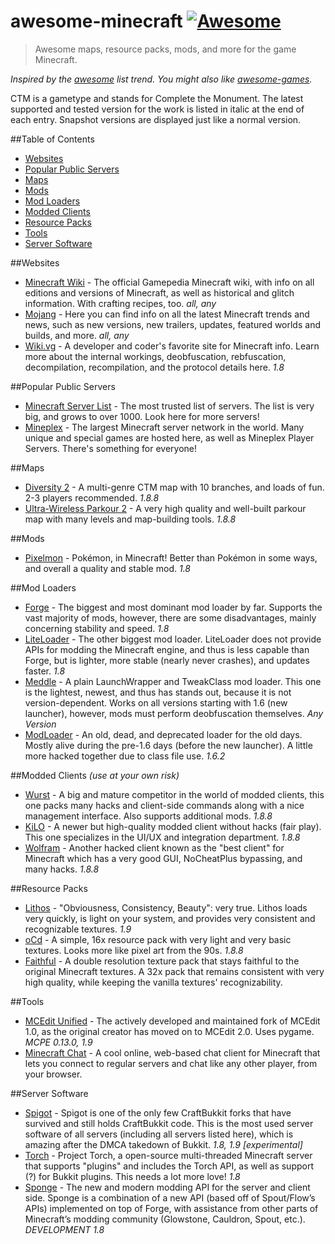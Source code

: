 # awesome-minecraft [![Awesome](https://cdn.rawgit.com/sindresorhus/awesome/d7305f38d29fed78fa85652e3a63e154dd8e8829/media/badge.svg)](https://github.com/sindresorhus/awesome)

> Awesome maps, resource packs, mods, and more for the game Minecraft.

*Inspired by the [awesome](https://github.com/sindresorhus/awesome) list trend. You might also like [awesome-games](https://github.com/leereilly/games).*

CTM is a gametype and stands for Complete the Monument.
The latest supported and tested version for the work is listed in italic at the end of each entry. Snapshot versions are displayed just like a normal version.

##Table of Contents

- [Websites](#websites)
- [Popular Public Servers](#popular-public-servers)
- [Maps](#maps)
- [Mods](#mods)
- [Mod Loaders](#mod-loaders)
- [Modded Clients](#modded-clients)
- [Resource Packs](#resource-packs)
- [Tools](#tools)
- [Server Software](#server-software)

##Websites

- [Minecraft Wiki](http://minecraft.gamepedia.com/Minecraft_Wiki) - The official Gamepedia Minecraft wiki, with info on all editions and versions of Minecraft, as well as historical and glitch information. With crafting recipes, too. *all, any*
- [Mojang](http://mojang.com/) - Here you can find info on all the latest Minecraft trends and news, such as new versions, new trailers, updates, featured worlds and builds, and more. *all, any*
- [Wiki.vg](http://wiki.vg/Main_Page) - A developer and coder's favorite site for Minecraft info. Learn more about the internal workings, deobfuscation, rebfuscation, decompilation, recompilation, and the protocol details here. *1.8*

##Popular Public Servers

- [Minecraft Server List](http://minecraftservers.org/) - The most trusted list of servers. The list is very big, and grows to over 1000. Look here for more servers!
- [Mineplex](http://www.mineplex.com/) - The largest Minecraft server network in the world. Many unique and special games are hosted here, as well as Mineplex Player Servers. There's something for everyone!

##Maps

- [Diversity 2](http://www.minecraftforum.net/forums/mapping-and-modding/maps/2200445-1-8-8-diversity-2-also-available-on-realms) - A multi-genre CTM map with 10 branches, and loads of fun. 2-3 players recommended. *1.8.8*
- [Ultra-Wireless Parkour 2](http://www.minecraftforum.net/forums/mapping-and-modding/maps/2233156-the-sequel-to-the-2000-downloads-map-ultra) - A very high quality and well-built parkour map with many levels and map-building tools. *1.8.8*

##Mods

- [Pixelmon](https://pixelmonmod.com/) - Pokémon, in Minecraft! Better than Pokémon in some ways, and overall a quality and stable mod. *1.8*

##Mod Loaders

- [Forge](http://files.minecraftforge.net/) - The biggest and most dominant mod loader by far. Supports the vast majority of mods, however, there are some disadvantages, mainly concerning stability and speed. *1.8*
- [LiteLoader](http://www.liteloader.com/) - The other biggest mod loader. LiteLoader does not provide APIs for modding the Minecraft engine, and thus is less capable than Forge, but is lighter, more stable (nearly never crashes), and updates faster. *1.8*
- [Meddle](http://www.minecraftforum.net/forums/mapping-and-modding/minecraft-mods/2488387-meddle-minecraft-tweakclass-mod-loader-1-9) - A plain LaunchWrapper and TweakClass mod loader. This one is the lightest, newest, and thus has stands out, because it is not version-dependent. Works on all versions starting with 1.6 (new launcher), however, mods must perform deobfuscation themselves. *Any Version*
- [ModLoader](http://www.minecraftforum.net/forums/mapping-and-modding/minecraft-mods/1272333-risugamis-mods-updated) - An old, dead, and deprecated loader for the old days. Mostly alive during the pre-1.6 days (before the new launcher). A little more hacked together due to class file use. *1.6.2*

##Modded Clients *(use at your own risk)*

- [Wurst](https://www.wurst-client.tk/) - A big and mature competitor in the world of modded clients, this one packs many hacks and client-side commands along with a nice management interface. Also supports additional mods. *1.8.8*
- [KiLO](https://kiloclient.com/) - A newer but high-quality modded client without hacks (fair play). This one specializes in the UI/UX and integration department. *1.8.8*
- [Wolfram](http://shadowspl0it.com/) - Another hacked client known as the "best client" for Minecraft which has a very good GUI, NoCheatPlus bypassing, and many hacks. *1.8.8*

##Resource Packs

- [Lithos](http://www.minecraftforum.net/forums/mapping-and-modding/resource-packs/1244691-32x-lithos-default-style-detailed-1-8-1-9) - "Obviousness, Consistency, Beauty": very true. Lithos loads very quickly, is light on your system, and provides very consistent and recognizable textures. *1.9*
- [oCd](http://www.minecraftforum.net/forums/mapping-and-modding/resource-packs/1233891-ocd-pack-by-disco-1-8) - A simple, 16x resource pack with very light and very basic textures. Looks more like pixel art from the 90s. *1.8.8*
- [Faithful](http://www.minecraftforum.net/forums/mapping-and-modding/resource-packs/1223254-faithful-32x32-pack-update-red-cat-clay-1-8) - A double resolution texture pack that stays faithful to the original Minecraft textures. A 32x pack that remains consistent with very high quality, while keeping the vanilla textures' recognizability.

##Tools
- [MCEdit Unified](https://github.com/Khroki/MCEdit-Unified) - The actively developed and maintained fork of MCEdit 1.0, as the original creator has moved on to MCEdit 2.0. Uses pygame. *MCPE 0.13.0, 1.9*
- [Minecraft Chat](https://github.com/rom1504/MinecraftChat) - A cool online, web-based chat client for Minecraft that lets you connect to regular servers and chat like any other player, from your browser.

##Server Software

- [Spigot](https://www.spigotmc.org/) - Spigot is one of the only few CraftBukkit forks that have survived and still holds CraftBukkit code. This is the most used server software of all servers (including all servers listed here), which is amazing after the DMCA takedown of Bukkit. *1.8, 1.9 [experimental]*
- [Torch](http://www.minecraftforum.net/forums/mapping-and-modding/minecraft-tools/2564680-1-8-9-torch-project-a-multi-threaded-minecraft) - Project Torch, a open-source multi-threaded Minecraft server that supports "plugins" and includes the Torch API, as well as support (?) for Bukkit plugins. This needs a lot more love! *1.8*
- [Sponge](https://www.spongepowered.org/) - The new and modern modding API for the server and client side. Sponge is a combination of a new API (based off of Spout/Flow’s APIs) implemented on top of Forge, with assistance from other parts of Minecraft’s modding community (Glowstone, Cauldron, Spout, etc.). *DEVELOPMENT 1.8*

